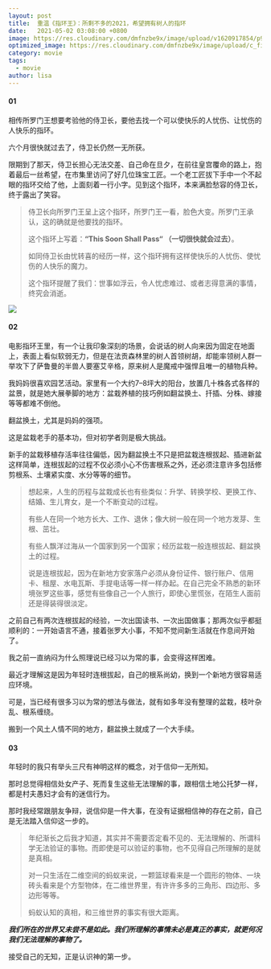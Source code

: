 ```yaml
---
layout: post
title:  重温《指环王》：所剩不多的2021，希望拥有树人的指环
date:   2021-05-02 03:08:00 +0800
image: https://res.cloudinary.com/dmfnzbe9x/image/upload/v1620917854/p909265336_stjirh.webp
optimized_image: https://res.cloudinary.com/dmfnzbe9x/image/upload/c_fill,h_171,w_325/v1620917854/p909265336_stjirh.webp
category: movie
tags:
  - movie
author: lisa
---
```


#### 01

相传所罗门王想要考验他的侍卫长，要他去找一个可以使快乐的人忧伤、让忧伤的人快乐的指环。

六个月很快就过去了，侍卫长仍然一无所获。

限期到了那天，侍卫长担心无法交差、自己命在旦夕，在前往皇宫覆命的路上，抱着最后一丝希望，在市集里访问了好几位珠宝工匠。一个老工匠拔下手中一个不起眼的指环交给了他，上面刻着一行小字。见到这个指环，本来满脸愁容的侍卫长，终于露出了笑容。

> 侍卫长向所罗门王呈上这个指环，所罗门王一看，脸色大变。所罗门王承认，这的确就是他要找的指环。
>
> 这个指环上写着：**“This Soon Shall Pass“ （一切很快就会过去）**。
>
> 如同侍卫长由忧转喜的经历一样，这个指环拥有这样使快乐的人忧伤、使忧伤的人快乐的魔力。
>
> 这个指环提醒了我们：世事如浮云，令人忧虑难过、或者志得意满的事情，终究会消逝。

![](https://res.cloudinary.com/dmfnzbe9x/image/upload/v1620918127/p2635228197_lgzqws.webp)

#### 02

电影指环王里，有一个让我印象深刻的场景，会说话的树人向来因为固定在地面上，表面上看似软弱无力，但是在法贡森林里的树人首领树胡，却能率领树人群一举攻下了萨鲁曼的半兽人要塞艾辛格，原来树人是魔戒中强悍且唯一的植物兵种。

我妈妈很喜欢园艺活动。家里有一个大约7–8坪大的阳台，放置几十株各式各样的盆景，就是她大展拳脚的地方：盆栽养植的技巧例如翻盆换土、扦插、分株、嫁接等等都难不倒他。

翻盆换土，尤其是妈妈的强项。

这是盆栽老手的基本功，但对初学者则是极大挑战。

新手的盆栽移植存活率往往偏低，因为翻盆换土不只是把盆栽连根拔起、插进新盆这样简单，连根拔起的过程不仅必须小心不伤害根系之外，还必须注意许多包括修剪根系、土壤紧实度、水分等等的细节。

> 想起来，人生的历程与盆栽成长也有些类似：升学、转换学校、更换工作、结婚、生儿育女，是一个不断变动的过程。
>
> 有些人在同一个地方长大、工作、退休；像大树一般在同一个地方发芽、生根、茁壮。
>
> 有些人飘洋过海从一个国家到另一个国家；经历盆栽一般连根拔起、翻盆换土的过程。
>
> 说是连根拔起，因为在新地方安家落户必须从身份证件、银行账户、信用卡、租屋、水电瓦斯、手提电话等一样一样办起。在自己完全不熟悉的新环境张罗这些事，感觉有些像自己一个人旅行，即使心里慌张，在陌生人面前还是得装得很淡定。

之前自己有两次连根拔起的经验，一次出国读书、一次出国做事；那两次似乎都挺顺利的：一开始语言不通，接着张罗大小事，不知不觉间新生活就在作息间开始了。

我之前一直纳闷为什么照理说已经习以为常的事，会变得这样困难。

最近才理解这是因为年轻时连根拔起，自己的根系尚幼，换到一个新地方很容易适应环境。

可是，当已经有很多习以为常的想法与做法，就有如多年没有整理的盆栽，枝叶杂乱、根系缠绕。

搬到一个风土人情不同的地方，翻盆换土就成了一个大手续。

#### 03

年轻时的我只有举头三尺有神明这样的概念，对于信仰一无所知。

那时总觉得相信处女产子、死而复生这些无法理解的事，跟相信土地公托梦一样，都是村夫愚妇才会有的迷信行为。

那时我经常跟朋友争辩，说信仰是一件大事，在没有证据相信神的存在之前，自己是无法踏入信仰这一步的。

> 年纪渐长之后我才知道，其实并不需要否定看不见的、无法理解的、所谓科学无法验证的事物。而即使是可以验证的事物，也不见得自己所理解的是就是真相。
>
> 对一只生活在二维空间的蚂蚁来说，一颗篮球看来是一个圆形的物体、一块砖头看来是个方型物体，在二维世界里，有许许多多的三角形、四边形、多边形等等。
>
> 蚂蚁认知的真相，和三维世界的事实有很大距离。

***我们所在的世界又未尝不是如此。我们所理解的事情未必是真正的事实，就更何况我们无法理解的事物了。***

接受自己的无知，正是认识神的第一步。



